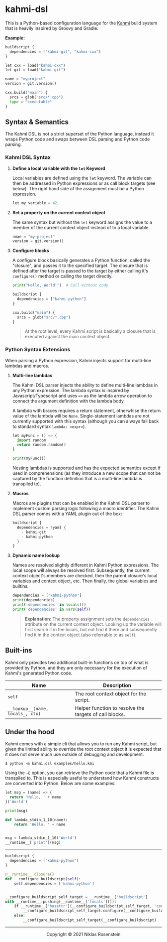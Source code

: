 # kahmi-dsl

This is a Python-based configuration language for the [Kahmi](https://github.com/kahmi-build)
build system that is heavily inspired by Groovy and Gradle.

__Example:__

```python
buildscript {
  dependencies = ["kahmi-git", "kahmi-cxx"]
}

let cxx = load("kahmi-cxx")
let git = load("kahmi-git")

name = "myproject"
version = git.version()

cxx.build("main") {
  srcs = glob("src/*.cpp")
  type = "executable"
}
```

## Syntax & Semantics

The Kahmi DSL is not a strict superset of the Python language, instead it wraps Python code and
swaps between DSL parsing and Python code parsing.

### Kahmi DSL Syntax

1. **Define a local variable with the `let` Keyword**

    Local variables are defined using the `let` keyword. The variable can then be addressed in
    Python expressions or as call block targets (see below). The right hand side of the assignment
    must be a Python expression.

    ```python
    let my_variable = 42
    ```

2. **Set a property on the current context object**

    The same syntax but without the `let` keyword assigns the value to a member of the current
    context object instead of to a local variable.

    ```python
    nmae = "my-project"
    version = git.version()
    ```

3. **Configure blocks**

    A configure block basically generates a Python function, called the "closure", and passes it
    to the specified target. The closure that is defined after the target is passed to the target
    by either calling it's `configure()` method or calling the target directly. 

    ```python
    print("Hello, World!")  # Call without body

    buildscript {
      dependencies = ["kahmi-python"]
    }

    cxx.build("main") {
      srcs = glob("src/*.cpp")
    }
    ```

    > At the root level, every Kahmi script is basically a closure that is executed against the
    > main context object.

### Python Syntax Extensions

When parsing a Python expression, Kahmi injects support for multi-line lambdas and macros.

1. **Multi-line lambdas**

    The Kahmi DSL parser injects the ability to define multi-line lambdas in any Python
    expression. The lambda syntax is inspired by Javascript/Typescript and uses `=>` as
    the lambda arrow operation to connect the argument definition with the lambda body.

    A lambda with braces requires a return statement, otherwhise the return value of the
    lambda will be `None`. Single-statement lambdas are not currently supported with this
    syntax (although you can always fall back to standard syntax `lambda: <expr>`).

    ```python
    let myFunc = () => {
      import random
      return random.random()
    }

    print(myFunc())
    ```

    Nesting lambdas is supported and has the expected semantics except if used in comprehensions
    (as they introduce a new scope that can not be captured by the function definition that is
    a multi-line lambda is transpiled to).

2. **Macros**

    Macros are plugins that can be enabled in the Kahmi DSL parser to implement custom parsing
    logic following a macro identifier. The Kahmi DSL parser comes with a YAML plugin out of the
    box:

    ```python
    buildscript {
      dependencies = !yaml {
        - kahmi-git
        - kahmi-python
      }
    }
    ```

3. **Dynamic name lookup**

    Names are resolved slightly different in Kahmi Python expressions. The local scope will always
    be resolved first. Subsequently, the current context object's members are checked, then the
    parent closure's local variables and context object, etc. Then finally, the global variables
    and builtins.

    ```python
    dependencies = ["kahmi-python"]
    print(dependencies)
    print('dependencies' in locals())
    print('dependencies' in vars(self))
    ```

    > __Explanation__: The property assignment sets the `dependencies` attribute on the current
    > context object. Looking up the variable will first search it in the locals, but not find it
    > there and subsequently find it in the context object (also referrable to as `self`).

## Built-ins

Kahmi only provides two additional built-in functions on top of what is provided by Python, and
they are only necessary for the execution of Kahmi's generated Python code.

| Name | Description |
| ---- | ----------- |
| `self` | The root context object for the script. |
| `__lookup__(name, locals_, ctx)` | Helper function to resolve the targets of call blocks. |

## Under the hood

Kahmi comes with a simple cli that allows you to run any Kahmi script, but given the limited
ability to override the root context object it is expected that it does not serve much use outside
of debugging and development.

    $ python -m kahmi.dsl examples/hello.kmi

Using the `-E` option, you can retrieve the Python code that a Kahmi file is transpiled to. This
is especially useful to understand how Kahmi constructs are converted into Python. Below are some
examples:

```python
let msg = (name) => {
  return 'Hello, ' + name
}('World')

print(msg)
```

```python
def lambda_stdin_1_10(name):
    return 'Hello, ' + name


msg = lambda_stdin_1_10('World')
__runtime__['print'](msg)
```

---

```python
buildscript {
  dependencies = ["kahmi-python"]
}
```

```python
@__runtime__.closure()
def __configure_buildscript(self):
    self.dependencies = ['kahmi-python']


__configure_buildscript_self_target = __runtime__['buildscript']
with __runtime__.pushing(__runtime__['locals']()):
    if __runtime__['hasattr'](__configure_buildscript_self_target, 'configure'):
        __configure_buildscript_self_target.configure(__configure_buildscript)
    else:
        __configure_buildscript_self_target(__configure_buildscript)
```

---

<p align="center">Copyright &copy; 2021 Niklas Rosenstein</p>
